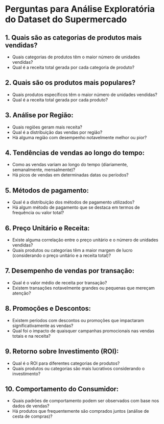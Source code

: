 # Perguntas para Análise Exploratória do Dataset do Supermercado

## 1. Quais são as categorias de produtos mais vendidas?
- Quais categorias de produtos têm o maior número de unidades vendidas?
- Qual é a receita total gerada por cada categoria de produto?

## 2. Quais são os produtos mais populares?
- Quais produtos específicos têm o maior número de unidades vendidas?
- Qual é a receita total gerada por cada produto?

## 3. Análise por Região:
- Quais regiões geram mais receita?
- Qual é a distribuição das vendas por região?
- Há alguma região com desempenho notavelmente melhor ou pior?

## 4. Tendências de vendas ao longo do tempo:
- Como as vendas variam ao longo do tempo (diariamente, semanalmente, mensalmente)?
- Há picos de vendas em determinadas datas ou períodos?

## 5. Métodos de pagamento:
- Qual é a distribuição dos métodos de pagamento utilizados?
- Há algum método de pagamento que se destaca em termos de frequência ou valor total?

## 6. Preço Unitário e Receita:
- Existe alguma correlação entre o preço unitário e o número de unidades vendidas?
- Quais produtos ou categorias têm a maior margem de lucro (considerando o preço unitário e a receita total)?

## 7. Desempenho de vendas por transação:
- Qual é o valor médio de receita por transação?
- Existem transações notavelmente grandes ou pequenas que mereçam atenção?

## 8. Promoções e Descontos:
- Existem períodos com descontos ou promoções que impactaram significativamente as vendas?
- Qual foi o impacto de quaisquer campanhas promocionais nas vendas totais e na receita?

## 9. Retorno sobre Investimento (ROI):
- Qual é o ROI para diferentes categorias de produtos?
- Quais produtos ou categorias são mais lucrativos considerando o investimento?

## 10. Comportamento do Consumidor:
- Quais padrões de comportamento podem ser observados com base nos dados de vendas?
- Há produtos que frequentemente são comprados juntos (análise de cesta de compras)?
